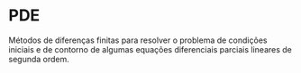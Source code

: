 # PDE

Métodos de diferenças finitas para resolver o problema de condições iniciais e de contorno de algumas equações diferenciais parciais lineares de segunda ordem.